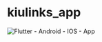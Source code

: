 # kiulinks_app

![Flutter - Android - IOS - App](https://github.com/AhsaanRasheed/Kiulinks-Academy-Mobile-App/assets/71977441/a229ae79-607f-4094-a20a-9925ecbe052b)

